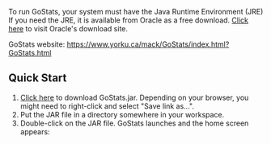 
To run GoStats, your system must have the Java Runtime Environment (JRE)
If you need the JRE, it is available from Oracle as a free download. [Click here](http://www.oracle.com/technetwork/java/javase/downloads/index.html) to visit Oracle's download site.

GoStats website: https://www.yorku.ca/mack/GoStats/index.html?GoStats.html
## Quick Start

1. [Click here](http://www.yorku.ca/mack/GoStats/GoStats.jar) to download GoStats.jar. Depending on your browser, you might need to right-click and select "Save link as...".
2. Put the JAR file in a directory somewhere in your workspace.
3. Double-click on the JAR file. GoStats launches and the home screen appears:
